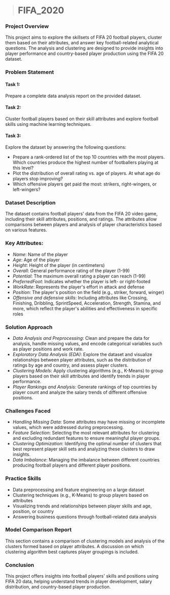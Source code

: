 > # FIFA_2020
### Project Overview
This project aims to explore the skillsets of FIFA 20 football players, cluster them based on their attributes, and answer key football-related analytical questions. The analysis and clustering are designed to provide insights into player performance and country-based player production using the FIFA 20 dataset.

### Problem Statement
#### Task 1:
Prepare a complete data analysis report on the provided dataset.

#### Task 2:
Cluster football players based on their skill attributes and explore football skills using machine learning techniques.

#### Task 3:
Explore the dataset by answering the following questions:
- Prepare a rank-ordered list of the top 10 countries with the most players. Which countries produce the highest number of footballers playing at this level?
- Plot the distribution of overall rating vs. age of players. At what age do players stop improving?
- Which offensive players get paid the most: strikers, right-wingers, or left-wingers?

### Dataset Description
The dataset contains football players' data from the FIFA 20 video game, including their skill attributes, positions, and ratings. The attributes allow comparisons between players and analysis of player characteristics based on various features.

### Key Attributes:
- *Name*: Name of the player
- *Age*: Age of the player
- *Height*: Height of the player (in centimeters)
- *Overall*: General performance rating of the player (1-99)
- *Potential*: The maximum overall rating a player can reach (1-99)
- *PreferredFoot*: Indicates whether the player is left- or right-footed
- *WorkRate*: Represents the player's effort in attack and defense
- *Position*: The player's position on the field (e.g., striker, forward, winger)
- *Offensive and defensive skills*: Including attributes like Crossing, Finishing, Dribbling, SprintSpeed, Acceleration, Strength, Stamina, and more, which reflect the player's abilities and effectiveness in specific roles

### Solution Approach
- *Data Analysis and Preprocessing*: Clean and prepare the data for analysis, handle missing values, and encode categorical variables such as player positions and work rate.
- *Exploratory Data Analysis (EDA)*: Explore the dataset and visualize relationships between player attributes, such as the distribution of ratings by age and country, and assess player clusters.
- *Clustering Models*: Apply clustering algorithms (e.g., K-Means) to group players based on their skill attributes and identify trends in player performance.
- *Player Rankings and Analysis*: Generate rankings of top countries by player count and analyze the salary trends of different offensive positions.
  
### Challenges Faced
- *Handling Missing Data*: Some attributes may have missing or incomplete values, which were addressed during preprocessing.
- *Feature Selection*: Selecting the most relevant attributes for clustering and excluding redundant features to ensure meaningful player groups.
- *Clustering Optimization*: Identifying the optimal number of clusters that best represent player skill sets and analyzing these clusters to draw insights.
- *Data Imbalance*: Managing the imbalance between different countries producing football players and different player positions.

### Practice Skills
- Data preprocessing and feature engineering on a large dataset
- Clustering techniques (e.g., K-Means) to group players based on attributes
- Visualizing trends and relationships between player skills and age, position, or country
- Answering business questions through football-related data analysis

### Model Comparison Report
This section contains a comparison of clustering models and analysis of the clusters formed based on player attributes. A discussion on which clustering algorithm best captures player groupings is included.

### Conclusion
This project offers insights into football players' skills and positions using FIFA 20 data, helping understand trends in player development, salary distribution, and country-based player production.
